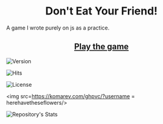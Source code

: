 <h1 align="center">Don't Eat Your Friend!</h1>
A game I wrote purely on js as a practice.
<h2 align="center"> <a  href="https://herehavetheseflowers.github.io">Play the game</a></h2>

![Version](https://img.shields.io/github/v/release/herehavetheseflowers/DontEatYourFriend)

![Hits](https://hitcounter.pythonanywhere.com/count/tag.svg?url=https://github.com/HereHaveTheseFlowers/DontEatYourFriend)

![License](https://img.shields.io/github/license/herehavetheseflowers/DontEatYourFriend)

<img src=https://komarev.com/ghpvc/?username = herehavetheseflowers/>

![Repository's Stats](https://github-readme-stats.vercel.app/api/top-langs/?username=herehavetheseflowers&theme=blue-green)
